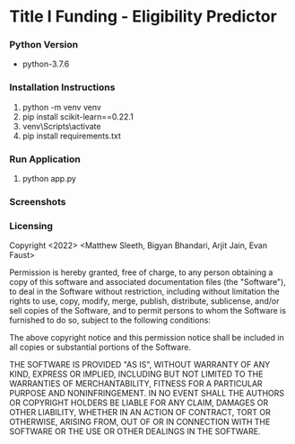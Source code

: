 # Title I Funding - Eligibility Predictor

### Python Version

* python-3.7.6

### Installation Instructions

1. python -m venv venv 
2. pip install scikit-learn==0.22.1
3. venv\Scripts\activate
4. pip install requirements.txt 

### Run Application

1. python app.py

### Screenshots


### Licensing 

Copyright <2022> <Matthew Sleeth, Bigyan Bhandari, Arjit Jain, Evan Faust>

Permission is hereby granted, free of charge, to any person obtaining a copy of this software and associated documentation files (the "Software"), to deal in the Software without restriction, including without limitation the rights to use, copy, modify, merge, publish, distribute, sublicense, and/or sell copies of the Software, and to permit persons to whom the Software is furnished to do so, subject to the following conditions:

The above copyright notice and this permission notice shall be included in all copies or substantial portions of the Software.

THE SOFTWARE IS PROVIDED "AS IS", WITHOUT WARRANTY OF ANY KIND, EXPRESS OR IMPLIED, INCLUDING BUT NOT LIMITED TO THE WARRANTIES OF MERCHANTABILITY, FITNESS FOR A PARTICULAR PURPOSE AND NONINFRINGEMENT. IN NO EVENT SHALL THE AUTHORS OR COPYRIGHT HOLDERS BE LIABLE FOR ANY CLAIM, DAMAGES OR OTHER LIABILITY, WHETHER IN AN ACTION OF CONTRACT, TORT OR OTHERWISE, ARISING FROM, OUT OF OR IN CONNECTION WITH THE SOFTWARE OR THE USE OR OTHER DEALINGS IN THE SOFTWARE.


